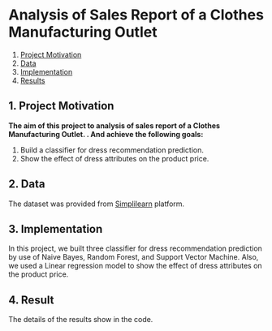 # Analysis of Sales Report of a Clothes Manufacturing Outlet

1. [Project Motivation](#ProjectMotivation)
2. [Data](#data)
3. [Implementation](#model)
4. [Results](#results)

## 1. Project Motivation <a name="ProjectMotivation"></a> 

**The aim of this project to analysis of sales report of a Clothes Manufacturing Outlet. . And achieve the following goals:**
1. Build a classifier for dress recommendation prediction.
2. Show the effect of dress attributes on the product price.

## 2. Data<a name="data"></a> 

The dataset was provided from [Simplilearn](https://www.simplilearn.com/) platform.


## 3. Implementation <a name="model"></a> 
In this project, we built three classifier for dress recommendation prediction by use of Naive Bayes, Random Forest, and Support Vector Machine. Also, we used a Linear regression model to show the effect of dress attributes on the product price. 


## 4. Result<a name="results"></a>
The details of the results show in the code.
